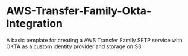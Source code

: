 # AWS-Transfer-Family-Okta-Integration
A basic template for creating a AWS Transfer Family SFTP service with OKTA as a custom identity provider and storage on S3.
